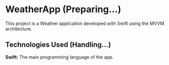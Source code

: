 #  WeatherApp (Preparing...)

This project is a Weather application developed with Swift using the MVVM architecture. 


##  Technologies Used (Handling...)


**Swift:** The main programming language of the app.



